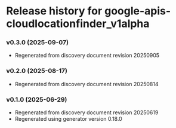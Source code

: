 # Release history for google-apis-cloudlocationfinder_v1alpha

### v0.3.0 (2025-09-07)

* Regenerated from discovery document revision 20250905

### v0.2.0 (2025-08-17)

* Regenerated from discovery document revision 20250814

### v0.1.0 (2025-06-29)

* Regenerated from discovery document revision 20250619
* Regenerated using generator version 0.18.0

